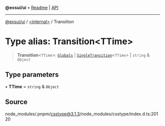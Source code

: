 **@exsui/ui** • [Readme](../../README.md) \| [API](../../globals.md)

***

[@exsui/ui](../../README.md) / [\<internal\>](../README.md) / Transition

# Type alias: Transition\<TTime\>

> **Transition**\<`TTime`\>: [`Globals`](Globals.md) \| [`SingleTransition`](SingleTransition.md)\<`TTime`\> \| `string` & `Object`

## Type parameters

• **TTime** = `string` & `Object`

## Source

node\_modules/.pnpm/csstype@3.1.3/node\_modules/csstype/index.d.ts:20120
